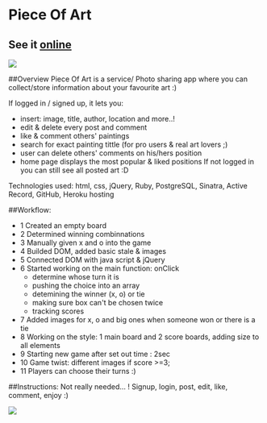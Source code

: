 # Piece Of Art

## See it [online](https://magdalenabialon.github.io/TicTacToe/)
![](http://1.bp.blogspot.com/-E_KisiFqhKw/U017Gz3InjI/AAAAAAAABY8/cPo3foI-NHU/s1600/275225_Papel-de-Parede-O-Nascimento-de-Venus-Botticelli_1920x1080.jpg)


##Overview
Piece Of Art is a service/ Photo sharing app where you can collect/store information about your favourite art :)

If logged in / signed up, it lets you:
- insert: image, title, author, location and more..!
- edit & delete every post and comment
- like & comment others' paintings
- search for exact painting tittle (for pro users & real art lovers ;)
- user can delete others' comments on his/hers position
- home page displays the most popular & liked positions
If not logged in you can still see all posted art :D


Technologies used:
html, css, jQuery, Ruby, PostgreSQL, Sinatra, Active Record, GitHub, Heroku hosting



##Workflow:

- 1 Created an empty board
- 2 Determined winning combinnations
- 3 Manually given x and o into the game
- 4 Builded DOM, added basic stale & images
- 5 Connected DOM with java script & jQuery
- 6 Started working on the main function: onClick
    - determine whose turn it is
    - pushing the choice into an array
    - detemining the winner (x, o) or tie
    - making sure box can't be chosen twice
    - tracking scores
- 7 Added images for x, o and big ones when someone won or there is a tie
- 8 Working on the style: 1 main board and 2 score boards, adding size to all elements
- 9 Starting new game after set out time : 2sec
- 10 Game twist: different images if score >=3;
- 11 Players can choose their turns :)


##Instructions: Not really needed... !
Signup, login, post, edit, like, comment, enjoy :)

![](http://7-themes.com/data_images/out/44/6918817-louvre-museum.jpg)
